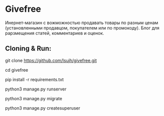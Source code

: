 # Givefree

Инернет-магазин с вожможностью продавать товары по разным ценам (установленными продавцом, покупателем или по промокоду).
Блог для рарзмещения статей, комментариев и оценок.

## Cloning & Run:
git clone https://github.com/lsujh/givefree.git

cd givefree

pip install -r requirements.txt

python3 manage.py runserver

python3 manage.py migrate

python3 manage.py createsuperuser
